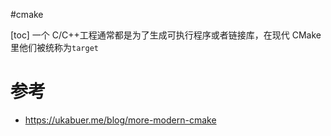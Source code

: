#cmake

[toc]
一个 C/C++工程通常都是为了生成可执行程序或者链接库，在现代 CMake 里他们被统称为`target`

#  参考
- https://ukabuer.me/blog/more-modern-cmake
